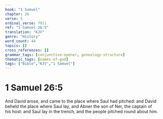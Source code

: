 ```yaml
---
book: "1 Samuel"
chapter: 26
verse: 5
ordinal_verse: 7911
ref: "1 Samuel 26:5"
translation: "KJV"
genre: "History"
word_count: 44
topics: []
cross_references: []
grammar_tags: [conjunctive-opener, genealogy-structure]
thematic_tags: [names-of-god]
tags: ["Bible","KJV","1 Samuel"]
---
```


# 1 Samuel 26:5

And David arose, and came to the place where Saul had pitched: and David beheld the place where Saul lay, and Abner the son of Ner, the captain of his host: and Saul lay in the trench, and the people pitched round about him.
